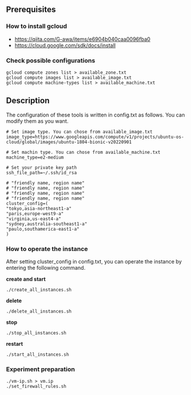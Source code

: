 ## Prerequisites
### How to install gcloud
- https://qiita.com/G-awa/items/e6904b040caa0096fba0
- https://cloud.google.com/sdk/docs/install

### Check possible configurations
```
gcloud compute zones list > available_zone.txt
gcloud compute images list > available_image.txt
gcloud compute machine-types list > available_machine.txt
```

## Description
The configuration of these tools is written in config.txt as follows. You can modify them as you want.
```
# Set image type. You can chose from available_image.txt
image_type=https://www.googleapis.com/compute/v1/projects/ubuntu-os-cloud/global/images/ubuntu-1804-bionic-v20220901

# Set machin type. You can chose from available_machine.txt
machine_type=e2-medium

# Set your private key path
ssh_file_path=~/.ssh/id_rsa

# "friendly name, region name"
# "friendly name, region name"
# "friendly name, region name"
# "friendly name, region name"
cluster_config=(
"tokyo,asia-northeast1-a"
"paris,europe-west9-a"
"virginia,us-east4-a"
"sydney,australia-southeast1-a"
"paulo,southamerica-east1-a"
)
```


### How to operate the instance
After setting cluster_config in config.txt, you can operate the instance by entering the following command.

**create and start**
```
./create_all_instances.sh
```

**delete**
```
./delete_all_instances.sh
```
**stop**
```
./stop_all_instances.sh
```

**restart**
```
./start_all_instances.sh
```

### Experiment preparation
```
./vm-ip.sh > vm.ip
./set_firewall_rules.sh
```


